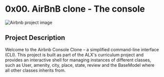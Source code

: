 # 0x00. AirBnB clone - The console
![Airbnb project image](hbnb.png)
## Project Description

Welcome to the Airbnb Console Clone – a simplified command-line interface (CLI). This project is built as part of the ALX's curriculum project and provides an interactive shell for managing instances of different classes, such as User, amenity, city, place, state, review and the BaseModel where all other classes inherits from.

